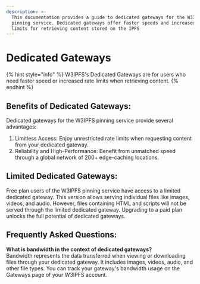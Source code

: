 ```yaml
---
description: >-
  This documentation provides a guide to dedicated gateways for the W3IPFS
  pinning service. Dedicated gateways offer faster speeds and increased rate
  limits for retrieving content stored on the IPFS
---
```


# Dedicated Gateways

{% hint style="info" %}
W3IPFS's Dedicated Gateways are for users who need faster speed or increased rate limits when retrieving content.
{% endhint %}

## Benefits of Dedicated Gateways:

Dedicated gateways for the W3IPFS pinning service provide several advantages:

1. Limitless Access: Enjoy unrestricted rate limits when requesting content from your dedicated gateway.
2. Reliability and High-Performance: Benefit from unmatched speed through a global network of 200+ edge-caching locations.

## Limited Dedicated Gateways:

Free plan users of the W3IPFS pinning service have access to a limited dedicated gateway. This version allows serving individual files like images, videos, and audio. However, files containing HTML and scripts will not be served through the limited dedicated gateway. Upgrading to a paid plan unlocks the full potential of dedicated gateways.

## Frequently Asked Questions:

**What is bandwidth in the context of dedicated gateways?** \
Bandwidth represents the data transferred when viewing or downloading files through your dedicated gateway. It includes images, videos, audio, and other file types. You can track your gateway's bandwidth usage on the Gateways page of your W3IPFS account.
